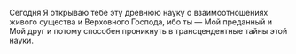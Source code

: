 Сегодня Я открываю тебе эту древнюю науку о взаимоотношениях живого существа и Верховного Господа, ибо ты — Мой преданный и Мой друг и потому способен проникнуть в трансцендентные тайны этой науки.